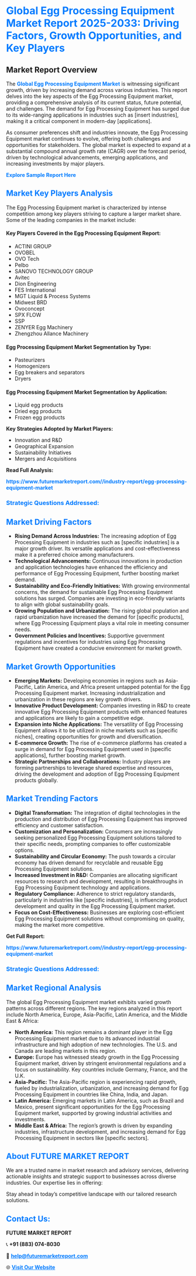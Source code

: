 <h1 style="color: #007BFF;">Global Egg Processing Equipment Market Report 2025-2033: Driving Factors, Growth Opportunities, and Key Players</h1>

<section id="overview">
<h2>Market Report Overview</h2>
<p>The <a href="https://www.futuremarketreport.com//industry-report/egg-processing-equipment-market" style="color: #007BFF; text-decoration: none;"><strong>Global Egg Processing Equipment Market</strong></a> is witnessing significant growth, driven by increasing demand across various industries. This report delves into the key aspects of the Egg Processing Equipment market, providing a comprehensive analysis of its current status, future potential, and challenges. The demand for Egg Processing Equipment has surged due to its wide-ranging applications in industries such as [insert industries], making it a critical component in modern-day [applications].</p>
<p>As consumer preferences shift and industries innovate, the Egg Processing Equipment market continues to evolve, offering both challenges and opportunities for stakeholders. The global market is expected to expand at a substantial compound annual growth rate (CAGR) over the forecast period, driven by technological advancements, emerging applications, and increasing investments by major players.</p>
</section>

<section id="overview">
<p><a href="https://www.futuremarketreport.com//request-sample/reportId=56888" style="color: #007BFF; text-decoration: none;"><strong>Explore Sample Report Here</strong></a></p>
</section>

<section id="key-players">
<h2 style="color: #007BFF;">Market Key Players Analysis</h2>
<p>The Egg Processing Equipment market is characterized by intense competition among key players striving to capture a larger market share. Some of the leading companies in the market include:</p>
<h4>Key Players Covered in the Egg Processing Equipment Report:</h4>
<ul><li>ACTINI GROUP</li><li>OVOBEL</li><li>OVO Tech</li><li>Pelbo</li><li>SANOVO TECHNOLOGY GROUP</li><li>Avitec</li><li>Dion Engineering</li><li>FES International</li><li>MGT Liquid &amp; Process Systems</li><li>Midwest BRD</li><li>Ovoconcept</li><li>SPX FLOW</li><li>SSP</li><li>ZENYER Egg Machinery</li><li>Zhengzhou Allance Machinery</li></ul>
<h4>Egg Processing Equipment Market Segmentation by Type:</h4>
<ul><li>Pasteurizers</li><li>Homogenizers</li><li>Egg breakers and separators</li><li>Dryers</li></ul>

<h4>Egg Processing Equipment Market Segmentation by Application:</h4>
<ul><li>Liquid egg products</li><li>Dried egg products</li><li>Frozen egg products</li></ul>
<p><strong>Key Strategies Adopted by Market Players:</strong></p>
<ul>
<li>Innovation and R&D</li>
<li>Geographical Expansion</li>
<li>Sustainability Initiatives</li>
<li>Mergers and Acquisitions</li>
</ul>
</section>

<section>
<p><strong>Read Full Analysis: </strong></p><a href="https://www.futuremarketreport.com//industry-report/egg-processing-equipment-market" style="color: #007BFF; text-decoration: none;"><strong>https://www.futuremarketreport.com//industry-report/egg-processing-equipment-market</strong></a>
<h3 style="color: #007BFF;">Strategic Questions Addressed:</h3>
</section>

<section id="driving-factors">
<h2 style="color: #007BFF;">Market Driving Factors</h2>
<ul>
<li><strong>Rising Demand Across Industries:</strong> The increasing adoption of Egg Processing Equipment in industries such as [specific industries] is a major growth driver. Its versatile applications and cost-effectiveness make it a preferred choice among manufacturers.</li>
<li><strong>Technological Advancements:</strong> Continuous innovations in production and application technologies have enhanced the efficiency and performance of Egg Processing Equipment, further boosting market demand.</li>
<li><strong>Sustainability and Eco-Friendly Initiatives:</strong> With growing environmental concerns, the demand for sustainable Egg Processing Equipment solutions has surged. Companies are investing in eco-friendly variants to align with global sustainability goals.</li>
<li><strong>Growing Population and Urbanization:</strong> The rising global population and rapid urbanization have increased the demand for [specific products], where Egg Processing Equipment plays a vital role in meeting consumer needs.</li>
<li><strong>Government Policies and Incentives:</strong> Supportive government regulations and incentives for industries using Egg Processing Equipment have created a conducive environment for market growth.</li>
</ul>
</section>

<section id="growth-opportunities">
<h2 style="color: #007BFF;">Market Growth Opportunities</h2>
<ul>
<li><strong>Emerging Markets:</strong> Developing economies in regions such as Asia-Pacific, Latin America, and Africa present untapped potential for the Egg Processing Equipment market. Increasing industrialization and urbanization in these regions are key growth drivers.</li>
<li><strong>Innovative Product Development:</strong> Companies investing in R&D to create innovative Egg Processing Equipment products with enhanced features and applications are likely to gain a competitive edge.</li>
<li><strong>Expansion into Niche Applications:</strong> The versatility of Egg Processing Equipment allows it to be utilized in niche markets such as [specific niches], creating opportunities for growth and diversification.</li>
<li><strong>E-commerce Growth:</strong> The rise of e-commerce platforms has created a surge in demand for Egg Processing Equipment used in [specific applications], further boosting market growth.</li>
<li><strong>Strategic Partnerships and Collaborations:</strong> Industry players are forming partnerships to leverage shared expertise and resources, driving the development and adoption of Egg Processing Equipment products globally.</li>
</ul>
</section>

<section id="trending-factors">
<h2 style="color: #007BFF;">Market Trending Factors</h2>
<ul>
<li><strong>Digital Transformation:</strong> The integration of digital technologies in the production and distribution of Egg Processing Equipment has improved efficiency and customer satisfaction.</li>
<li><strong>Customization and Personalization:</strong> Consumers are increasingly seeking personalized Egg Processing Equipment solutions tailored to their specific needs, prompting companies to offer customizable options.</li>
<li><strong>Sustainability and Circular Economy:</strong> The push towards a circular economy has driven demand for recyclable and reusable Egg Processing Equipment solutions.</li>
<li><strong>Increased Investment in R&D:</strong> Companies are allocating significant resources to research and development, resulting in breakthroughs in Egg Processing Equipment technology and applications.</li>
<li><strong>Regulatory Compliance:</strong> Adherence to strict regulatory standards, particularly in industries like [specific industries], is influencing product development and quality in the Egg Processing Equipment market.</li>
<li><strong>Focus on Cost-Effectiveness:</strong> Businesses are exploring cost-efficient Egg Processing Equipment solutions without compromising on quality, making the market more competitive.</li>
</ul>
</section>

<section>
<p><strong>Get Full Report: </strong></p><a href="https://www.futuremarketreport.com//industry-report/egg-processing-equipment-market" style="color: #007BFF; text-decoration: none;"><strong>https://www.futuremarketreport.com//industry-report/egg-processing-equipment-market</strong></a>
<h3 style="color: #007BFF;">Strategic Questions Addressed:</h3>
</section>


<section id="regional-analysis">
<h2 style="color: #007BFF;">Market Regional Analysis</h2>
<p>The global Egg Processing Equipment market exhibits varied growth patterns across different regions. The key regions analyzed in this report include North America, Europe, Asia-Pacific, Latin America, and the Middle East & Africa:</p>
<ul>
<li><strong>North America:</strong> This region remains a dominant player in the Egg Processing Equipment market due to its advanced industrial infrastructure and high adoption of new technologies. The U.S. and Canada are leading markets in this region.</li>
<li><strong>Europe:</strong> Europe has witnessed steady growth in the Egg Processing Equipment market, driven by stringent environmental regulations and a focus on sustainability. Key countries include Germany, France, and the U.K.</li>
<li><strong>Asia-Pacific:</strong> The Asia-Pacific region is experiencing rapid growth, fueled by industrialization, urbanization, and increasing demand for Egg Processing Equipment in countries like China, India, and Japan.</li>
<li><strong>Latin America:</strong> Emerging markets in Latin America, such as Brazil and Mexico, present significant opportunities for the Egg Processing Equipment market, supported by growing industrial activities and investments.</li>
<li><strong>Middle East & Africa:</strong> The region’s growth is driven by expanding industries, infrastructure development, and increasing demand for Egg Processing Equipment in sectors like [specific sectors].</li>
</ul>
</section>

<footer>
<h2 style="color: #007BFF;">About FUTURE MARKET REPORT</h2>
<p>We are a trusted name in market research and advisory services, delivering actionable insights and strategic support to businesses across diverse industries. Our expertise lies in offering:</p>

<p>Stay ahead in today’s competitive landscape with our tailored research solutions.</p>

<h2 style="color: #007BFF;">Contact Us:</h2>
<p><strong>FUTURE MARKET REPORT</strong></p>
<p>📞 <strong>+91 (883) 074-8030</strong></p>
<p>📧 <strong><a href="mailto:help@futuremarketreport.com" style="color: #007BFF;">help@futuremarketreport.com</a></strong></p>
<p>🌐 <strong><a href="https://www.futuremarketreport.com/" style="color: #007BFF;">Visit Our Website</a></strong></p>
</footer>